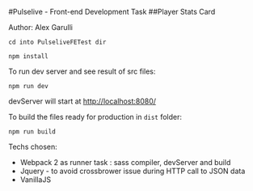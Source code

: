 #Pulselive - Front-end Development Task
##Player Stats Card

Author: Alex Garulli

`cd into PulseliveFETest dir`

`npm install`

To run dev server and see result of src files:

`npm run dev`

devServer will start at [http://localhost:8080/](http://localhost:8080/)

To build the files ready for production in `dist` folder:

`npm run build`

Techs chosen:
* Webpack 2 as runner task : sass compiler, devServer and build
* Jquery - to avoid crossbrower issue during HTTP call to JSON data
* VanillaJS
